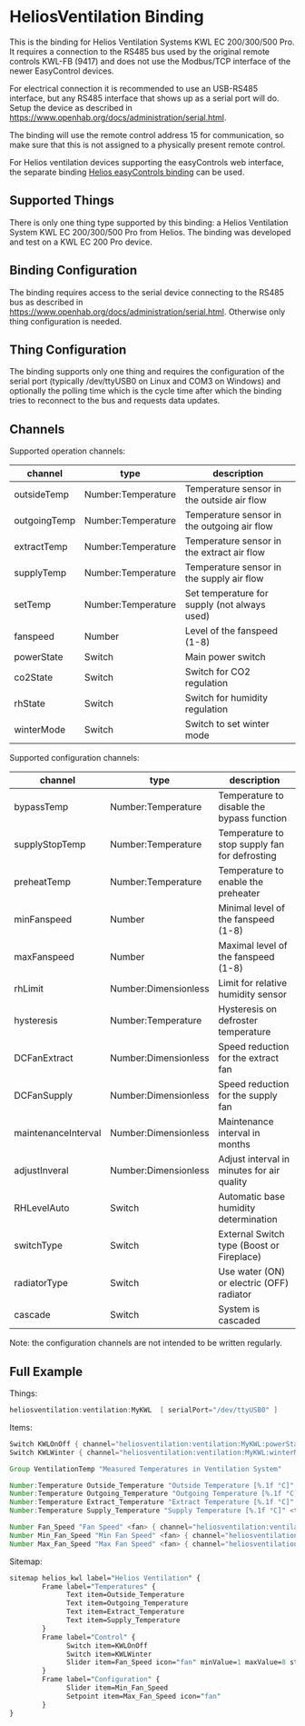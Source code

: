 # HeliosVentilation Binding

This is the binding for Helios Ventilation Systems KWL EC 200/300/500 Pro.
It requires a connection to the RS485 bus used by the original remote controls KWL-FB (9417) and does not use the Modbus/TCP interface of the newer EasyControl devices.

For electrical connection it is recommended to use an USB-RS485 interface, but any RS485 interface that shows up as a serial port will do.
Setup the device as described in <https://www.openhab.org/docs/administration/serial.html>.

The binding will use the remote control address 15 for communication, so make sure that this is not assigned to a physically present remote control.

For Helios ventilation devices supporting the easyControls web interface, the separate binding [Helios easyControls binding](https://www.openhab.org/addons/bindings/modbus.helioseasycontrols/) can be used.

## Supported Things

There is only one thing type supported by this binding: a Helios Ventilation System KWL EC 200/300/500 Pro from Helios.
The binding was developed and test on a KWL EC 200 Pro device.

## Binding Configuration

The binding requires access to the serial device connecting to the RS485 bus as described in <https://www.openhab.org/docs/administration/serial.html>.
Otherwise only thing configuration is needed.

## Thing Configuration

The binding supports only one thing and requires the configuration of the serial port (typically /dev/ttyUSB0 on Linux and COM3 on Windows) and optionally the polling time which is the cycle time after which the binding tries to reconnect to the bus and requests data updates.

## Channels

Supported operation channels:

|   channel    |        type        |                 description                  |
|--------------|--------------------|----------------------------------------------|
| outsideTemp  | Number:Temperature | Temperature sensor in the outside air flow   |
| outgoingTemp | Number:Temperature | Temperature sensor in the outgoing air flow  |
| extractTemp  | Number:Temperature | Temperature sensor in the extract air flow   |
| supplyTemp   | Number:Temperature | Temperature sensor in the supply air flow    |
| setTemp      | Number:Temperature | Set temperature for supply (not always used) |
| fanspeed     | Number             | Level of the fanspeed (1-8)                  |
| powerState   | Switch             | Main power switch                            |
| co2State     | Switch             | Switch for CO2 regulation                    |
| rhState      | Switch             | Switch for humidity regulation               |
| winterMode   | Switch             | Switch to set winter mode                    |

Supported configuration channels:

|       channel       |         type         |                  description                  |
|---------------------|----------------------|-----------------------------------------------|
| bypassTemp          | Number:Temperature   | Temperature to disable the bypass function    |
| supplyStopTemp      | Number:Temperature   | Temperature to stop supply fan for defrosting |
| preheatTemp         | Number:Temperature   | Temperature to enable the preheater           |
| minFanspeed         | Number               | Minimal level of the fanspeed (1-8)           |
| maxFanspeed         | Number               | Maximal level of the fanspeed (1-8)           |
| rhLimit             | Number:Dimensionless | Limit for relative humidity sensor            |
| hysteresis          | Number:Temperature   | Hysteresis on defroster temperature           |
| DCFanExtract        | Number:Dimensionless | Speed reduction for the extract fan           |
| DCFanSupply         | Number:Dimensionless | Speed reduction for the supply fan            |
| maintenanceInterval | Number:Dimensionless | Maintenance interval in months                |
| adjustInveral       | Number:Dimensionless | Adjust interval in minutes for air quality    |
| RHLevelAuto         | Switch               | Automatic base humidity determination         |
| switchType          | Switch               | External Switch type (Boost or Fireplace)     |
| radiatorType        | Switch               | Use water (ON) or electric (OFF) radiator     |
| cascade             | Switch               | System is cascaded                            |

Note: the configuration channels are not intended to be written regularly.

## Full Example

Things:

```java
heliosventilation:ventilation:MyKWL  [ serialPort="/dev/ttyUSB0" ]
```

Items:

```java
Switch KWLOnOff { channel="heliosventilation:ventilation:MyKWL:powerState" }
Switch KWLWinter { channel="heliosventilation:ventilation:MyKWL:winterMode" }

Group VentilationTemp "Measured Temperatures in Ventilation System"

Number:Temperature Outside_Temperature "Outside Temperature [%.1f °C]" <temperature> (VentilationTemp) { channel="heliosventilation:ventilation:MyKWL:outsideTemp" }
Number:Temperature Outgoing_Temperature "Outgoing Temperature [%.1f °C]" <temperature> (VentilationTemp) { channel="heliosventilation:ventilation:MyKWL:outgoingTemp" }
Number:Temperature Extract_Temperature "Extract Temperature [%.1f °C]" <temperature> (VentilationTemp) { channel="heliosventilation:ventilation:MyKWL:extractTemp" }
Number:Temperature Supply_Temperature "Supply Temperature [%.1f °C]" <temperature> (VentilationTemp) { channel="heliosventilation:ventilation:MyKWL:supplyTemp" }

Number Fan_Speed "Fan Speed" <fan> { channel="heliosventilation:ventilation:MyKWL:fanspeed" }
Number Min_Fan_Speed "Min Fan Speed" <fan> { channel="heliosventilation:ventilation:MyKWL:minFanspeed" }
Number Max_Fan_Speed "Max Fan Speed" <fan> { channel="heliosventilation:ventilation:MyKWL:maxFanspeed" }

```

Sitemap:

```perl
sitemap helios_kwl label="Helios Ventilation" {
        Frame label="Temperatures" {
              Text item=Outside_Temperature
              Text item=Outgoing_Temperature
              Text item=Extract_Temperature
              Text item=Supply_Temperature
        }
        Frame label="Control" {
              Switch item=KWLOnOff
              Switch item=KWLWinter
              Slider item=Fan_Speed icon="fan" minValue=1 maxValue=8 step=1
        }
        Frame label="Configuration" {
              Slider item=Min_Fan_Speed
              Setpoint item=Max_Fan_Speed icon="fan"
        }
}
```

